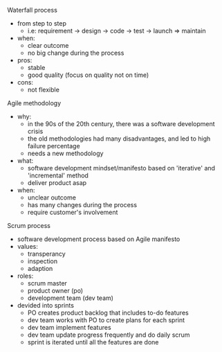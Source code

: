 Waterfall process
  - from step to step
    + i.e: requirement -> design -> code -> test -> launch => maintain
  - when:
    + clear outcome
    + no big change during the process
  - pros:
    + stable
    + good quality (focus on quality not on time)
  - cons:
    + not flexible

Agile methodology
  - why: 
    + in the 90s of the 20th century, there was a software development crisis
    + the old methodologies had many disadvantages, and led to high failure
    percentage
    + needs a new methodology
  - what:
    + software development mindset/manifesto based on 'iterative' and
    'incremental' method
    + deliver product asap
  - when:
    + unclear outcome
    + has many changes during the process
    + require customer's involvement

Scrum process
  - software development process based on Agile manifesto
  - values:
    + transperancy
    + inspection
    + adaption
  - roles:
    + scrum master
    + product owner (po)
    + development team (dev team)
  - devided into sprints
    + PO creates product backlog that includes to-do features
    + dev team works with PO to create plans for each sprint
    + dev team implement features
    + dev team update progress frequently and do daily scrum
    + sprint is iterated until all the features are done